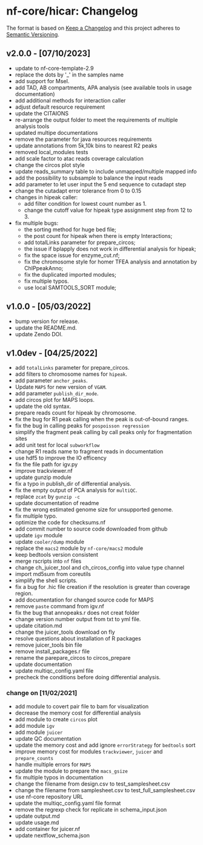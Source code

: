 # nf-core/hicar: Changelog

The format is based on [Keep a Changelog](https://keepachangelog.com/en/1.0.0/)
and this project adheres to [Semantic Versioning](https://semver.org/spec/v2.0.0.html).

## v2.0.0 - [07/10/2023]

- update to nf-core-template-2.9
- replace the dots by '\_' in the samples name
- add support for MseI.
- add TAD, AB compartments, APA analysis (see available tools in usage documentation)
- add additional methods for interaction caller
- adjust default resource requirement
- update the CITAIONS
- re-arrange the output folder to meet the requirements of multiple analysis tools
- updated multipe documentations
- remove the parameter for java resources requirements
- update annotations from 5k,10k bins to nearest R2 peaks
- removed local_modules tests
- add scale factor to atac reads coverage calculation
- change the circos plot style
- update reads_summary table to include unmapped/multiple mapped info
- add the possibility to subsample to balance the input reads
- add parameter to let user input the 5 end sequence to cutadapt step
- change the cutadapt error tolerance from 0 to 0.15
- changes in hipeak caller:
  - add filter condition for lowest count number as 1.
  - change the cutoff value for hipeak type assignment step from 12 to 3.
- fix multiple bugs:
  - the sorting method for huge bed file;
  - the post count for hipeak when there is empty Interactions;
  - add totalLinks parameter for prepare_circos;
  - the issue if bplapply does not work in differential analysis for hipeak;
  - fix the space issue for enzyme_cut.nf;
  - fix the chromosome style for homer TFEA analysis and annotation by ChIPpeakAnno;
  - fix the duplicated imported modules;
  - fix multiple typos.
  - use local SAMTOOLS_SORT module;

## v1.0.0 - [05/03/2022]

- bump version for release.
- update the README.md.
- update Zendo DOI.

## v1.0dev - [04/25/2022]

- add `totalLinks` parameter for prepare_circos.
- add filters to chromosome names for `hipeak`.
- add parameter `anchor_peaks`.
- Update `MAPS` for new version of `VGAM`.
- add parameter `publish_dir_mode`.
- add circos plot for MAPS loops.
- update the old syntax.
- prepare reads count for hipeak by chromosome.
- fix the bug for R1 peak calling when the peak is out-of-bound ranges.
- fix the bug in calling peaks for `pospoisson regression`
- simplify the fragment peak calling by call peaks only for fragmentation sites
- add unit test for local `subworkflow`
- change R1 reads name to fragment reads in documentation
- use hdf5 to improve the IO efficency
- fix the file path for igv.py
- improve trackviewer.nf
- update gunzip module
- fix a typo in publish_dir of differential analysis.
- fix the empty output of PCA analysis for `multiQC`.
- replace `zcat` by `gunzip -c`
- update documentation of readme
- fix the wrong estimated genome size for unsupported genome.
- fix multiple typo.
- optimize the code for checksums.nf
- add commit number to source code downloaded from github
- update `igv` module
- update `cooler/dump` module
- replace the `macs2` module by `nf-core/macs2` module
- keep bedtools version consistent
- merge rscripts into `nf` files
- change ch_juicer_tool and ch_circos_config into value type channel
- import md5sum from coreutils
- simplify the shell scripts.
- fix a bug for .hic file creation if the resolution is greater than coverage region.
- add documentation for changed source code for MAPS
- remove `paste` command from igv.nf
- fix the bug that annopeaks.r does not creat folder
- change version number output from txt to yml file.
- update citation.md
- change the juicer_tools download on fly
- resolve questions about installation of R packages
- remove juicer_tools bin file
- remove install_packages.r file
- rename the parepare_circos to circos_prepare
- update documentation
- update multiqc_config.yaml file
- precheck the conditions before doing differential analysis.

### change on [11/02/2021]

- add module to covert pair file to bam for visualization
- decrease the memory cost for differential analysis
- add module to create `circos` plot
- add module `igv`
- add module `juicer`
- update QC documentation
- update the memory cost and add ignore `errorStrategy` for `bedtools` sort
- improve memory cost for modules `trackviewer`, `juicer` and `prepare_counts`
- handle multiple errors for `MAPS`
- update the module to prepare the `macs_gsize`
- fix multiple typos in documentation
- change the filename from design.csv to test_samplesheet.csv
- change the filename from samplesheet.csv to test_full_samplesheet.csv
- use nf-core repository URL
- update the multiqc_config.yaml file format
- remove the regrexp check for replicate in schema_input.json
- update output.md
- update usage.md
- add container for juicer.nf
- update nextflow_schema.json
